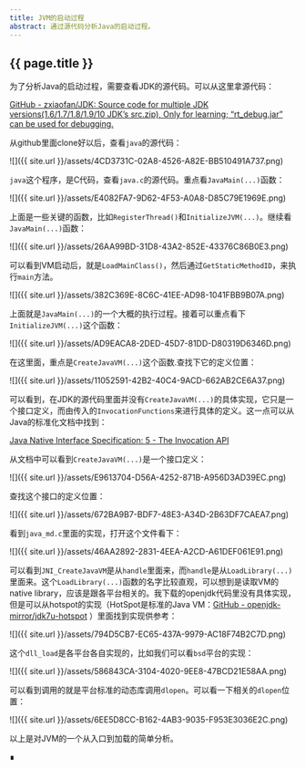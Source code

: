 ```yaml
---
title: JVM的启动过程
abstract: 通过源代码分析Java的启动过程。
---
```


## {{ page.title }}

为了分析Java的启动过程，需要查看JDK的源代码。可以从这里拿源代码：

[GitHub - zxiaofan/JDK: Source code for multiple JDK versions(1.6/1.7/1.8/1.9/10 JDK’s src.zip), Only for learning; “rt_debug.jar” can be used for debugging.](https://github.com/zxiaofan/JDK)

从github里面clone好以后，查看`java`的源代码：

![]({{ site.url }}/assets/4CD3731C-02A8-4526-A82E-BB510491A737.png)

`java`这个程序，是C代码，查看`java.c`的源代码。重点看`JavaMain(...)`函数：

![]({{ site.url }}/assets/E4082FA7-9D62-4F53-A0A8-D85C79E1969E.png)

上面是一些关键的函数，比如`RegisterThread()`和`InitializeJVM(...)`。继续看`JavaMain(...)`函数：

![]({{ site.url }}/assets/26AA99BD-31D8-43A2-852E-43376C86B0E3.png)

可以看到VM启动后，就是`LoadMainClass()`，然后通过`GetStaticMethodID`，来执行`main`方法。

![]({{ site.url }}/assets/382C369E-8C6C-41EE-AD98-1041FBB9B07A.png)

上面就是`JavaMain(...)`的一个大概的执行过程。接着可以重点看下`InitializeJVM(...)`这个函数：

![]({{ site.url }}/assets/AD9EACA8-2DED-45D7-81DD-D80319D6346D.png)

在这里面，重点是`CreateJavaVM(...)`这个函数.查找下它的定义位置：

![]({{ site.url }}/assets/11052591-42B2-40C4-9ACD-662AB2CE6A37.png)

可以看到，在JDK的源代码里面并没有`CreateJavaVM(...)`的具体实现，它只是一个接口定义，而由传入的`InvocationFunctions`来进行具体的定义。这一点可以从Java的标准化文档中找到：

[Java Native Interface Specification: 5 - The Invocation API](https://docs.oracle.com/javase/9/docs/specs/jni/invocation.html#jni_createjavavm)

从文档中可以看到`CreateJavaVM(...)`是一个接口定义：

![]({{ site.url }}/assets/E9613704-D56A-4252-871B-A956D3AD39EC.png)

查找这个接口的定义位置：

![]({{ site.url }}/assets/672BA9B7-BDF7-48E3-A34D-2B63DF7CAEA7.png)

看到`java_md.c`里面的实现，打开这个文件看下：

![]({{ site.url }}/assets/46AA2892-2831-4EEA-A2CD-A61DEF061E91.png)

可以看到`JNI_CreateJavaVM`是从`handle`里面来，而`handle`是从`LoadLibrary(...)`里面来。这个`LoadLibrary(...)`函数的名字比较直观，可以想到是读取VM的native library，应该是跟各平台相关的。我下载的openjdk代码里没有具体实现，但是可以从hotspot的实现（HotSpot是标准的Java VM：[GitHub - openjdk-mirror/jdk7u-hotspot](https://github.com/openjdk-mirror/jdk7u-hotspot) ）里面找到实现供参考：

![]({{ site.url }}/assets/794D5CB7-EC65-437A-9979-AC18F74B2C7D.png)

这个`dll_load`是各平台各自实现的，比如我们可以看`bsd`平台的实现：

![]({{ site.url }}/assets/586843CA-3104-4020-9EE8-47BCD21E58AA.png)

可以看到调用的就是平台标准的动态库调用`dlopen`。可以看一下相关的`dlopen`位置：

![]({{ site.url }}/assets/6EE5D8CC-B162-4AB3-9035-F953E3036E2C.png)

以上是对JVM的一个从入口到加载的简单分析。

∎